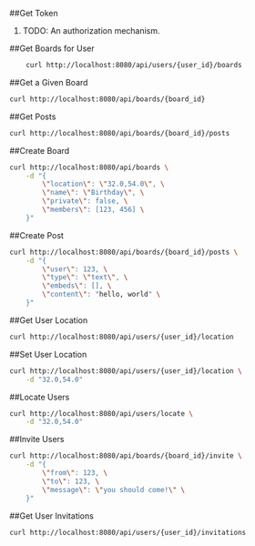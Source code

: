 ##Get Token
1. TODO: An authorization mechanism.

##Get Boards for User

```sh
	curl http://localhost:8080/api/users/{user_id}/boards
```

##Get a Given Board

```sh
curl http://localhost:8080/api/boards/{board_id}
```

##Get Posts

```sh
curl http://localhost:8080/api/boards/{board_id}/posts
```

##Create Board

```sh
curl http://localhost:8080/api/boards \
	-d "{
		\"location\": \"32.0,54.0\", \
		\"name\": \"Birthday\", \
		\"private\": false, \
		\"members\": [123, 456] \
	}"	
```

##Create Post

```sh
curl http://localhost:8080/api/boards/{board_id}/posts \
	-d "{
		\"user\": 123, \
		\"type\": \"text\", \
		\"embeds\": [], \
		\"content\": "hello, world" \
	}"	
```

##Get User Location

```sh
curl http://localhost:8080/api/users/{user_id}/location
```

##Set User Location

```sh
curl http://localhost:8080/api/users/{user_id}/location \
	-d "32.0,54.0"	
```

##Locate Users

```sh
curl http://localhost:8080/api/users/locate \
	-d "32.0,54.0"	
```

##Invite Users

```sh
curl http://localhost:8080/api/boards/{board_id}/invite \
	-d "{
		\"from\": 123, \
		\"to\": 123, \
		\"message\": \"you should come!\" \
	}"
```

##Get User Invitations


```sh
curl http://localhost:8080/api/users/{user_id}/invitations
```